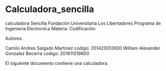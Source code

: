 # Calculadora_sencilla

calculadora Sencilla
Fundación Universitaria Los Libertadores
Programa de Ingenieria Electronica
Materia: Codificación

Autores:

Camilo Andres Salgado Martinez
codigo: 201420012600
William Alexander Gonzalez Becerra
codigo: 201611019600

El siguiente documento contiene una calculadora.
